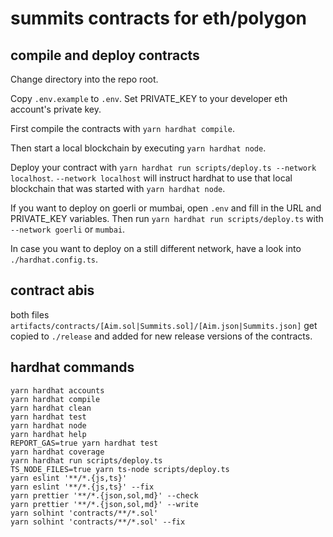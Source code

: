 # summits contracts for eth/polygon

## compile and deploy contracts
Change directory into the repo root. 

Copy `.env.example` to `.env`. 
Set PRIVATE_KEY to your developer eth account's private key. 


First compile the contracts with `yarn hardhat compile`. 

Then start a local blockchain by executing `yarn hardhat node`.

Deploy your contract with `yarn hardhat run scripts/deploy.ts --network localhost`. `--network localhost` will instruct hardhat to use that local blockchain that was started with `yarn hardhat node`. 

If you want to deploy on goerli or mumbai, open `.env` and fill in the URL and PRIVATE_KEY variables. Then run `yarn hardhat run scripts/deploy.ts` with `--network goerli` or `mumbai`. 

In case you want to deploy on a still different network, have a look into `./hardhat.config.ts`. 

## contract abis
both files `artifacts/contracts/[Aim.sol|Summits.sol]/[Aim.json|Summits.json]` get copied to `./release` and added for new release versions of the contracts. 

## hardhat commands

```shell
yarn hardhat accounts
yarn hardhat compile
yarn hardhat clean
yarn hardhat test
yarn hardhat node
yarn hardhat help
REPORT_GAS=true yarn hardhat test
yarn hardhat coverage
yarn hardhat run scripts/deploy.ts
TS_NODE_FILES=true yarn ts-node scripts/deploy.ts
yarn eslint '**/*.{js,ts}'
yarn eslint '**/*.{js,ts}' --fix
yarn prettier '**/*.{json,sol,md}' --check
yarn prettier '**/*.{json,sol,md}' --write
yarn solhint 'contracts/**/*.sol'
yarn solhint 'contracts/**/*.sol' --fix
```

<!---
## Etherscan verification

To try out Etherscan verification, you first need to deploy a contract to an Ethereum network that's supported by Etherscan, such as Ropsten.

In this project, copy the .env.example file to a file named .env, and then edit it to fill in the details. Enter your Etherscan API key, your Ropsten node URL (eg from Alchemy), and the private key of the account which will send the deployment transaction. With a valid .env file in place, first deploy your contract:

```shell
hardhat run --network ropsten scripts/deploy.ts
```

Then, copy the deployment address and paste it in to replace `DEPLOYED_CONTRACT_ADDRESS` in this command:

```shell
yarn hardhat verify --network ropsten DEPLOYED_CONTRACT_ADDRESS "Hello, Hardhat!"
```

## Performance optimizations

For faster runs of your tests and scripts, consider skipping ts-node's type checking by setting the environment variable `TS_NODE_TRANSPILE_ONLY` to `1` in hardhat's environment. For more details see [the documentation](https://hardhat.org/guides/typescript.html#performance-optimizations).
-->
